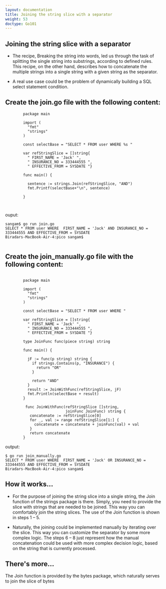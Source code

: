 ```yaml
---
layout: documentation
title: Joining the string slice with a separator
weight: 53
doctype: Go101
---
```


## Joining the string slice with a separator

- The recipe, Breaking the string into words, led us through the task of splitting the single string into substrings, according to defined rules. This recipe, on the other hand, describes how to concatenate the multiple strings into a single string with a given string as the separator.

- A real use case could be the problem of dynamically building a SQL select statement condition. 


## Create the join.go file with the following content:

```
        package main

        import (
          "fmt"
          "strings"
        )

        const selectBase = "SELECT * FROM user WHERE %s "

        var refStringSlice = []string{
          " FIRST_NAME = 'Jack' ",
          " INSURANCE_NO = 333444555 ",
          " EFFECTIVE_FROM = SYSDATE "}

        func main() {

          sentence := strings.Join(refStringSlice, "AND")
          fmt.Printf(selectBase+"\n", sentence)

        }



```
ouput: 
```
sangam$ go run join.go
SELECT * FROM user WHERE  FIRST_NAME = 'Jack' AND INSURANCE_NO = 333444555 AND EFFECTIVE_FROM = SYSDATE  
Biradars-MacBook-Air-4:pico sangam$


```


## Create the join_manually.go file with the following content:

```

        package main

        import (
          "fmt"
          "strings"
        )

        const selectBase = "SELECT * FROM user WHERE "

        var refStringSlice = []string{
          " FIRST_NAME = 'Jack' ",
          " INSURANCE_NO = 333444555 ",
          " EFFECTIVE_FROM = SYSDATE "}

        type JoinFunc func(piece string) string

        func main() {

          jF := func(p string) string {
            if strings.Contains(p, "INSURANCE") {
              return "OR"
            }

            return "AND"
          }
          result := JoinWithFunc(refStringSlice, jF)
          fmt.Println(selectBase + result)
        }

         func JoinWithFunc(refStringSlice []string,
                           joinFunc JoinFunc) string {
           concatenate := refStringSlice[0]
           for _, val := range refStringSlice[1:] {
             concatenate = concatenate + joinFunc(val) + val
           }
           return concatenate
        }

```
output: 

```
$ go run join_manually.go
SELECT * FROM user WHERE  FIRST_NAME = 'Jack' OR INSURANCE_NO = 333444555 AND EFFECTIVE_FROM = SYSDATE 
Biradars-MacBook-Air-4:pico sangam$ 
```

## How it works...

- For the purpose of joining the string slice into a single string, the Join function of the strings package is there. Simply, you need to provide the slice with strings that are needed to be joined. This way you can comfortably join the string slices. The use of the Join function is shown in steps 1 – 5.

- Naturally, the joining could be implemented manually by iterating over the slice. This way you can customize the separator by some more complex logic. The steps 6 – 8 just represent how the manual concatenation could be used with more complex decision logic, based on the string that is currently processed.

## There's more...

The Join function is provided by the bytes package, which naturally serves to join the slice of bytes
